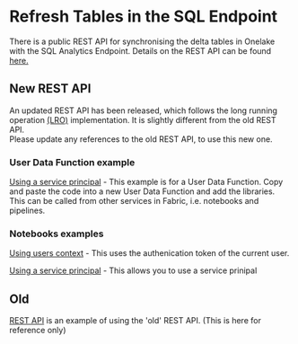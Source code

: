 # Refresh Tables in the SQL Endpoint

There is a public REST API for synchronising the delta tables in Onelake with the SQL Analytics Endpoint.
Details on the REST API can be found [here.](https://roadmap.fabric.microsoft.com/?product=datawarehouse)

## New REST API
An updated REST API has been released, which follows the long running operation [(LRO)](https://learn.microsoft.com/en-us/rest/api/fabric/articles/long-running-operation) implementation.   It is slightly different from the old REST API.   
Please update any references to the old REST API, to use this new one.

### User Data Function example
[Using a service principal](./RefreshTableinSQLEndpoint.py) - This example is for a User Data Function.   Copy and paste the code into a new User Data Function and add the libraries.   This can be called from other services in Fabric, i.e. notebooks and pipelines.


### Notebooks examples
[Using users context](MDSyncNewRESTAPI.ipynb) - This uses the authenication token of the current user.

[Using a service principal](./MDSyncNewRESTPIAPISP.ipynb) - This allows you to use a service prinipal


## Old
[REST API](./refresh-tables-in-sql-endpoint.ipynb) is an example of using the 'old' REST API. (This is here for reference only)


